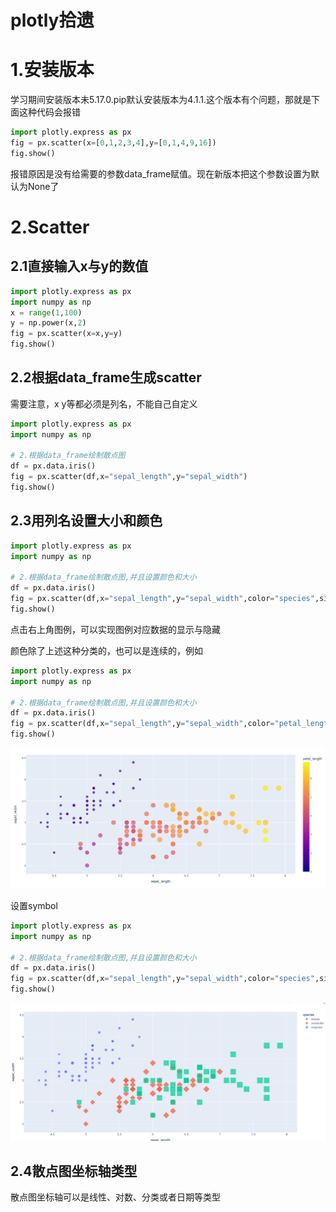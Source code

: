 # plotly拾遗

# 1.安装版本

学习期间安装版本未5.17.0.pip默认安装版本为4.1.1.这个版本有个问题，那就是下面这种代码会报错

```python
import plotly.express as px
fig = px.scatter(x=[0,1,2,3,4],y=[0,1,4,9,16])
fig.show()
```

报错原因是没有给需要的参数data_frame赋值。现在新版本把这个参数设置为默认为None了

# 2.Scatter

## 2.1直接输入x与y的数值

```python
import plotly.express as px
import numpy as np
x = range(1,100)
y = np.power(x,2)
fig = px.scatter(x=x,y=y)
fig.show()
```

## 2.2根据data_frame生成scatter

需要注意，x y等都必须是列名，不能自己自定义

```python
import plotly.express as px
import numpy as np

# 2.根据data_frame绘制散点图
df = px.data.iris()
fig = px.scatter(df,x="sepal_length",y="sepal_width")
fig.show()
```

## 2.3用列名设置大小和颜色

```python
import plotly.express as px
import numpy as np

# 2.根据data_frame绘制散点图,并且设置颜色和大小
df = px.data.iris()
fig = px.scatter(df,x="sepal_length",y="sepal_width",color="species",size="petal_length",hover_data=['petal_width'])
fig.show()
```

点击右上角图例，可以实现图例对应数据的显示与隐藏

颜色除了上述这种分类的，也可以是连续的，例如

```python
import plotly.express as px
import numpy as np

# 2.根据data_frame绘制散点图,并且设置颜色和大小
df = px.data.iris()
fig = px.scatter(df,x="sepal_length",y="sepal_width",color="petal_length",size="petal_length",hover_data=['petal_width'])
fig.show()
```

![image-20230918194113880](plotly拾遗.assets/image-20230918194113880.png)

设置symbol

```python
import plotly.express as px
import numpy as np

# 2.根据data_frame绘制散点图,并且设置颜色和大小
df = px.data.iris()
fig = px.scatter(df,x="sepal_length",y="sepal_width",color="species",size="petal_length",hover_data=['petal_width'],symbol="species")
fig.show()
```

![image-20230918194356173](plotly拾遗.assets/image-20230918194356173.png)

## 2.4散点图坐标轴类型

散点图坐标轴可以是线性、对数、分类或者日期等类型


